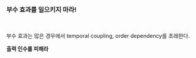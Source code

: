 ### 부수 효과를 일으키지 마라!
<br>

부수 효과는 많은 경우에서 temporal coupling, order dependency를 초래한다.

**출력 인수를 피해라**


